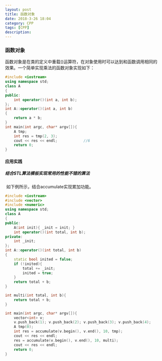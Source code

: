 ```yaml
---
layout: post
title: 函数对象
date: 2018-3-26 18:04
category: CPP
tags: [CPP]
description: 
---
```


### 函数对象	

​	函数对象是在类的定义中重载()运算符，在对象使用时可以达到和函数调用相同的效果。一个简单实现乘法的函数对象实现如下：

```C++
#include <iostream>
using namespace std;
class A
{
public:
	int operator()(int a, int b);
};
int A::operator()(int a, int b)
{
	return a * b;
}
int main(int argc, char* argv[]){
	A tmp;
	int res = tmp(2, 3);
	cout << res << endl;			//6
	return 0;
}
```

#### 应用实践

##### 结合STL算法模板实现常用的性能不错的算法

​	如下例所示，结合accumulate实现累加功能。

```C++
#include <iostream>
#include <vector>
#include <numeric>
using namespace std;
class A
{
public:
	A(int init){ _init = init; }
	int operator()(int total, int b);
private:
	int _init;
};
int A::operator()(int total, int b)
{
	static bool inited = false;
	if (!inited){
		total += _init;
		inited = true;
	}
	return total + b;
}

int multi(int total, int b){
	return total + b;
}

int main(int argc, char* argv[]){
	vector<int> v;
	v.push_back(1); v.push_back(2); v.push_back(3); v.push_back(4);
	A tmp(0);
	int res = accumulate(v.begin(), v.end(), 10, tmp);					//20
	cout << res << endl;
	res = accumulate(v.begin(), v.end(), 10, multi);					//20
	cout << res << endl;
	return 0;
}
```



